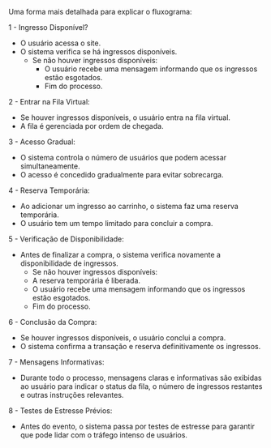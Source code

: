 Uma forma mais detalhada para explicar o fluxograma:

1 - Ingresso Disponível?
  - O usuário acessa o site.
  - O sistema verifica se há ingressos disponíveis.
    - Se não houver ingressos disponíveis:
      - O usuário recebe uma mensagem informando que os ingressos estão esgotados.
      - Fim do processo.
        
2 - Entrar na Fila Virtual:
 - Se houver ingressos disponíveis, o usuário entra na fila virtual.
 - A fila é gerenciada por ordem de chegada.
   
3 - Acesso Gradual:
 - O sistema controla o número de usuários que podem acessar simultaneamente.
 - O acesso é concedido gradualmente para evitar sobrecarga.
   
4 - Reserva Temporária:
 - Ao adicionar um ingresso ao carrinho, o sistema faz uma reserva temporária.
 - O usuário tem um tempo limitado para concluir a compra.

5 - Verificação de Disponibilidade:
 - Antes de finalizar a compra, o sistema verifica novamente a disponibilidade de ingressos.
   - Se não houver ingressos disponíveis:
    - A reserva temporária é liberada.
    - O usuário recebe uma mensagem informando que os ingressos estão esgotados.
    - Fim do processo.

6 - Conclusão da Compra:
 - Se houver ingressos disponíveis, o usuário conclui a compra.
 - O sistema confirma a transação e reserva definitivamente os ingressos.
   
7 - Mensagens Informativas:
 - Durante todo o processo, mensagens claras e informativas são exibidas ao usuário para indicar o status da fila, o número de ingressos restantes e outras instruções relevantes.
   
8 - Testes de Estresse Prévios:
 - Antes do evento, o sistema passa por testes de estresse para garantir que pode lidar com o tráfego intenso de usuários.
